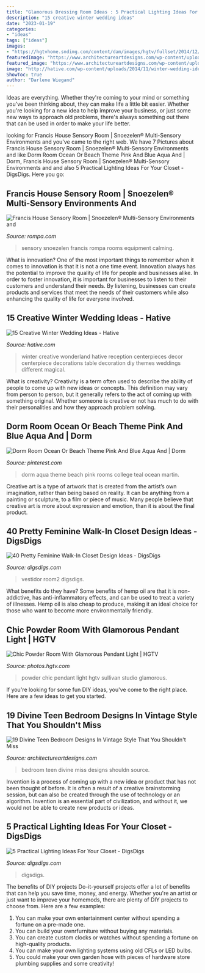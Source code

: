 ```yaml
---
title: "Glamorous Dressing Room Ideas : 5 Practical Lighting Ideas For Your Closet"
description: "15 creative winter wedding ideas"
date: "2023-01-19"
categories:
- "ideas"
tags: ["ideas"]
images:
- "https://hgtvhome.sndimg.com/content/dam/images/hgtv/fullset/2014/12/10/0/Sullivan-Design-Studio_Coastal-Chic_Powder-Room.jpg.rend.hgtvcom.616.862.suffix/1418224635353.jpeg"
featuredImage: "https://www.architectureartdesigns.com/wp-content/uploads/2016/10/18-5.jpg"
featured_image: "https://www.architectureartdesigns.com/wp-content/uploads/2016/10/18-5.jpg"
image: "http://hative.com/wp-content/uploads/2014/11/winter-wedding-ideas/7-creative-winter-wedding-ideas.jpg"
ShowToc: true
author: "Darlene Wiegand"
---
```



Ideas are everything. Whether they're coming to your mind or something you've been thinking about, they can make life a little bit easier. Whether you're looking for a new idea to help improve your business, or just some new ways to approach old problems, there's always something out there that can be used in order to make your life better.

	

		
looking for Francis House Sensory Room | Snoezelen® Multi-Sensory Environments and you've came to the right web. We have 7 Pictures about Francis House Sensory Room | Snoezelen® Multi-Sensory Environments and like Dorm Room Ocean Or Beach Theme Pink And Blue Aqua And | Dorm, Francis House Sensory Room | Snoezelen® Multi-Sensory Environments and and also 5 Practical Lighting Ideas For Your Closet - DigsDigs. Here you go:
		
    
## Francis House Sensory Room | Snoezelen® Multi-Sensory Environments And

<img loading=lazy src="https://www.rompa.com/media/images/francis-house/gallery/francis_house_2.jpg" onerror="this.onerror=null;this.src='https://tse1.mm.bing.net/th?id=OIP.5OjpMbRxWegQSjA-4e5oKgHaE7&amp;pid=15.1';" alt="Francis House Sensory Room | Snoezelen® Multi-Sensory Environments and">

_Source: rompa.com_

>sensory snoezelen francis rompa rooms equipment calming. 

	

What is innovation?
One of the most important things to remember when it comes to innovation is that it is not a one time event. Innovation always has the potential to improve the quality of life for people and businesses alike. In order to foster innovation, it is important for businesses to listen to their customers and understand their needs. By listening, businesses can create products and services that meet the needs of their customers while also enhancing the quality of life for everyone involved.

    
## 15 Creative Winter Wedding Ideas - Hative

<img loading=lazy src="http://hative.com/wp-content/uploads/2014/11/winter-wedding-ideas/7-creative-winter-wedding-ideas.jpg" onerror="this.onerror=null;this.src='https://tse4.mm.bing.net/th?id=OIP.OQsb_jRlTsWd1OP8HYxzPgHaLG&amp;pid=15.1';" alt="15 Creative Winter Wedding Ideas - Hative">

_Source: hative.com_

>winter creative wonderland hative reception centerpieces decor centerpiece decorations table decoration diy themes weddings different magical. 

	

What is creativity?
Creativity is a term often used to describe the ability of people to come up with new ideas or concepts. This definition may vary from person to person, but it generally refers to the act of coming up with something original. Whether someone is creative or not has much to do with their personalities and how they approach problem solving.

    
## Dorm Room Ocean Or Beach Theme Pink And Blue Aqua And | Dorm

<img loading=lazy src="https://i.pinimg.com/736x/a7/53/ea/a753eafd97b8a939c5cef3bc9884844c.jpg" onerror="this.onerror=null;this.src='https://tse3.mm.bing.net/th?id=OIP.DT-3EgjMLVrhcX4U5h2tSQHaJ3&amp;pid=15.1';" alt="Dorm Room Ocean Or Beach Theme Pink And Blue Aqua And | Dorm">

_Source: pinterest.com_

>dorm aqua theme beach pink rooms college teal ocean martin. 

	

Creative art is a type of artwork that is created from the artist’s own imagination, rather than being based on reality. It can be anything from a painting or sculpture, to a film or piece of music. Many people believe that creative art is more about expression and emotion, than it is about the final product.

    
## 40 Pretty Feminine Walk-In Closet Design Ideas - DigsDigs

<img loading=lazy src="https://www.digsdigs.com/photos/pretty-feminine-walk-in-closets-18.jpg" onerror="this.onerror=null;this.src='https://tse1.mm.bing.net/th?id=OIP.jqfktSq_TM4KDPhvL3vuLgHaLJ&amp;pid=15.1';" alt="40 Pretty Feminine Walk-In Closet Design Ideas - DigsDigs">

_Source: digsdigs.com_

>vestidor room2 digsdigs. 

	

What benefits do they have?
Some benefits of hemp oil are that it is non-addictive, has anti-inflammatory effects, and can be used to treat a variety of illnesses. Hemp oil is also cheap to produce, making it an ideal choice for those who want to become more environmentally friendly.

    
## Chic Powder Room With Glamorous Pendant Light | HGTV

<img loading=lazy src="https://hgtvhome.sndimg.com/content/dam/images/hgtv/fullset/2014/12/10/0/Sullivan-Design-Studio_Coastal-Chic_Powder-Room.jpg.rend.hgtvcom.616.862.suffix/1418224635353.jpeg" onerror="this.onerror=null;this.src='https://tse4.mm.bing.net/th?id=OIP.rL6Bk46C-jZNBBA8ajfY_QHaKX&amp;pid=15.1';" alt="Chic Powder Room With Glamorous Pendant Light | HGTV">

_Source: photos.hgtv.com_

>powder chic pendant light hgtv sullivan studio glamorous. 

	

If you're looking for some fun DIY ideas, you've come to the right place. Here are a few ideas to get you started.

    
## 19 Divine Teen Bedroom Designs In Vintage Style That You Shouldn&#039;t Miss

<img loading=lazy src="https://www.architectureartdesigns.com/wp-content/uploads/2016/10/18-5.jpg" onerror="this.onerror=null;this.src='https://tse4.mm.bing.net/th?id=OIP.Kajn71wCsejkwvJkjxfX4gHaHa&amp;pid=15.1';" alt="19 Divine Teen Bedroom Designs In Vintage Style That You Shouldn&#039;t Miss">

_Source: architectureartdesigns.com_

>bedroom teen divine miss designs shouldn source. 

	

Invention is a process of coming up with a new idea or product that has not been thought of before. It is often a result of a creative brainstorming session, but can also be created through the use of technology or an algorithm. Invention is an essential part of civilization, and without it, we would not be able to create new products or ideas.

    
## 5 Practical Lighting Ideas For Your Closet - DigsDigs

<img loading=lazy src="https://www.digsdigs.com/photos/5-practical-lighting-ideas-for-your-closet-15.jpg" onerror="this.onerror=null;this.src='https://tse3.mm.bing.net/th?id=OIP.vc0pkZN6JFd_IdP12FktTAHaLH&amp;pid=15.1';" alt="5 Practical Lighting Ideas For Your Closet - DigsDigs">

_Source: digsdigs.com_

>digsdigs. 

	

The benefits of DIY projects
Do-it-yourself projects offer a lot of benefits that can help you save time, money, and energy. Whether you're an artist or just want to improve your homemods, there are plenty of DIY projects to choose from. Here are a few examples: 
1. You can make your own entertainment center without spending a fortune on a pre-made one. 
2. You can build your ownrfurniture without buying any materials. 
3. You can create custom clocks or watches without spending a fortune on high-quality products. 
4. You can make your own lighting systems using old CFLs or LED bulbs. 
5. You could make your own garden hose with pieces of hardware store plumbing supplies and some creativity!

